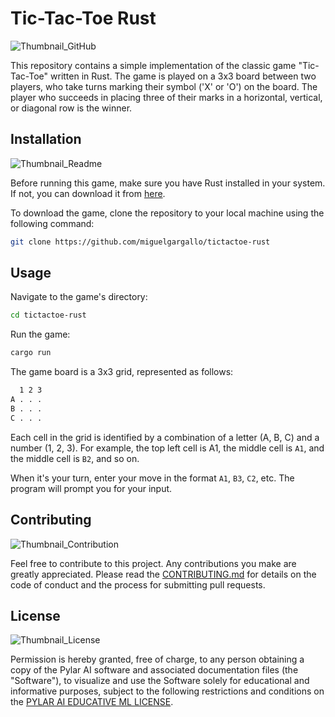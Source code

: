 # Tic-Tac-Toe Rust

![Thumbnail_GitHub](https://github.com/miguelgargallo/tictactoe-rust/assets/5947268/43d64a19-5032-4a16-ab3b-9e7d10ecccf8)

This repository contains a simple implementation of the classic game "Tic-Tac-Toe" written in Rust. The game is played on a 3x3 board between two players, who take turns marking their symbol ('X' or 'O') on the board. The player who succeeds in placing three of their marks in a horizontal, vertical, or diagonal row is the winner.

## Installation

![Thumbnail_Readme](https://github.com/miguelgargallo/tictactoe-rust/assets/5947268/b4a191d0-060d-4cb6-9071-46fa52d7f1a2)

Before running this game, make sure you have Rust installed in your system. If not, you can download it from [here](https://www.rust-lang.org/tools/install).

To download the game, clone the repository to your local machine using the following command:

```bash
git clone https://github.com/miguelgargallo/tictactoe-rust
```

## Usage

Navigate to the game's directory:

```bash
cd tictactoe-rust
```

Run the game:

```bash
cargo run
```

The game board is a 3x3 grid, represented as follows:

```bash
  1 2 3
A . . .
B . . .
C . . .
```

Each cell in the grid is identified by a combination of a letter (A, B, C) and a number (1, 2, 3). For example, the top left cell is A1, the middle cell is `A1`, and the middle cell is `B2`, and so on.

When it's your turn, enter your move in the format `A1`, `B3`, `C2`, etc. The program will prompt you for your input.

## Contributing

![Thumbnail_Contribution](https://github.com/miguelgargallo/tictactoe-rust/assets/5947268/0b26dabe-7e02-4e48-b845-70d5b4befe53)

Feel free to contribute to this project. Any contributions you make are greatly appreciated. Please read the [CONTRIBUTING.md](./CONTRIBUTING.md) for details on the code of conduct and the process for submitting pull requests.

## License

![Thumbnail_License](https://github.com/miguelgargallo/tictactoe-rust/assets/5947268/20dd4ec0-6cb7-4e1e-8f32-1a3b6af91ff1)

Permission is hereby granted, free of charge, to any person obtaining a copy of the Pylar AI software and associated documentation files (the "Software"), to visualize and use the Software solely for educational and informative purposes, subject to the following restrictions and conditions on the [PYLAR AI EDUCATIVE ML LICENSE](./License).
